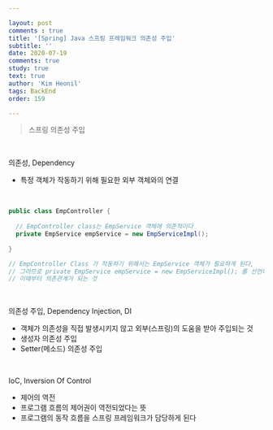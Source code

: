 ```yaml
---

layout: post
comments : true
title: '[Spring] Java 스프링 프레임워크 의존성 주입'
subtitle: ''
date: 2020-07-19
comments: true
study: true
text: true
author: 'Kim Heonil'
tags: BackEnd
order: 159

---
```

> 스프링 의존성 주입

<br>

의존성, Dependency

- 특정 객체가 작동하기 위해 필요한 외부 객체와의 연결

<br>

``` java
public class EmpController {
  
  // EmpController class는 EmpService 객체에 의존적이다
  private EmpService empService = new EmpServiceImpl();
  
}

// EmpController Class 가 작동하기 위해서는 EmpService 객체가 필요하게 된다,
// 그러므로 private EmpService empService = new EmpServiceImpl(); 를 선언하는데,
// 이때부터 의존관계가 되는 것
```



<br>

의존성 주입, Dependency Injection, DI

- 객체가 의존성을 직접 발생시키지 않고 외부(스프링)의 도움을 받아 주입되는 것
- 생성자 의존성 주입
- Setter(메소드) 의존성 주입

<br>

IoC, Inversion Of Control

- 제어의 역전
- 프로그램 흐름의 제어권이 역전되었다는 뜻
- 프로그램의 동작 흐름을 스프링 프레임워크가 담당하게 된다